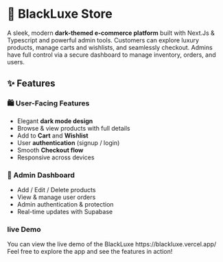 # 🖤 BlackLuxe Store

A sleek, modern **dark-themed e-commerce platform** built with Next.Js & Typescript and powerful admin tools. Customers can explore luxury products, manage carts and wishlists, and seamlessly checkout. Admins have full control via a secure dashboard to manage inventory, orders, and users.

## ✨ Features

### 🛍️ User-Facing Features
- Elegant **dark mode design**
- Browse & view products with full details
- Add to **Cart** and **Wishlist**
- User **authentication** (signup / login)
- Smooth **Checkout flow**
- Responsive across devices

### 🔐 Admin Dashboard
- Add / Edit / Delete products
- View & manage user orders
- Admin authentication & protection
- Real-time updates with Supabase

<h3> live Demo </h3>
You can view the live demo of the BlackLuxe
https://blackluxe.vercel.app/
Feel free to explore the app and see the features in action!
